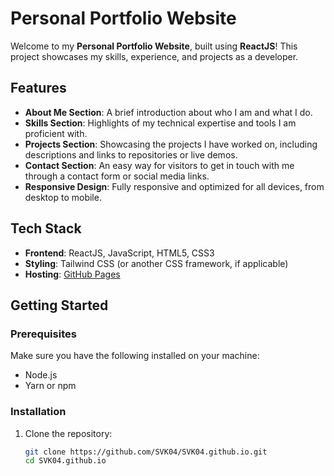 # Personal Portfolio Website  

Welcome to my **Personal Portfolio Website**, built using **ReactJS**! This project showcases my skills, experience, and projects as a developer.  

## Features  
- **About Me Section**: A brief introduction about who I am and what I do.  
- **Skills Section**: Highlights of my technical expertise and tools I am proficient with.  
- **Projects Section**: Showcasing the projects I have worked on, including descriptions and links to repositories or live demos.  
- **Contact Section**: An easy way for visitors to get in touch with me through a contact form or social media links.  
- **Responsive Design**: Fully responsive and optimized for all devices, from desktop to mobile.  

## Tech Stack  
- **Frontend**: ReactJS, JavaScript, HTML5, CSS3  
- **Styling**: Tailwind CSS (or another CSS framework, if applicable)  
- **Hosting**: [GitHub Pages](https://pages.github.com/)  

## Getting Started  

### Prerequisites  
Make sure you have the following installed on your machine:  
- Node.js  
- Yarn or npm  

### Installation  

1. Clone the repository:  
   ```bash
   git clone https://github.com/SVK04/SVK04.github.io.git
   cd SVK04.github.io
